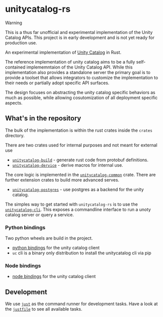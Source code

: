 # unitycatalog-rs

> [!WARNING]
> This is a thus far unofficial and experimental implementation of the Unity Catalog APIs.
> This project is in early development and is not yet ready for production use.

An experimental implementation of [Unity Catalog] in Rust.

The reference implementation of unity catalog aims to be a fully self-contained
implememntaion of the Unity Catalog API. While this implementation also
provides a standalone server the primary goal is to provide a toolset that
allows integrators to customize the implementation to their needs or partially
adopt specific API surfaces.

The design focuses on abstracting the unity catalog specific behaviors as much
as possible, while allowing cosutomization of all deployment specific
aspects.

[Unity Catalog]: unitycatalog.io

## What's in the repository

The bulk of the implementation is within the rust crates inside the `crates` directory.

There are two crates used for internal purposes and not meant for external use
* [`unitycatalog-build`](crates/build/) - generate rust code from protobuf definitions.
* [`unitycatalog-dervice`](crates/derive/) - derive macros for internal use.

The core logic is implemented in the [`unitycatalog-common`](crates/common/) crate.
There are further extension crates to build more advanced serves.
* [`unitycatalog-postgres`](crates/postgres/) - use postgres as a backend for the unity catalog.

The simples way to get started with `unitycatalog-rs` is to use the [`unitycatalog-cli`](crates/cli/).
This exposes a commandline interface to run a unoty catalog server or query a service.

### Python bindings

Two python wheels are build in the project.
* [python bindings](python/client/) for the unity catalog client
* `uc` cli is a binary only distribution to install the unitycatalog cli via pip

### Node bindings

* [node bindings](node/client/) for the unity catalog client

## Development

We use [`just`](https://just.systems/man/en/) as the command runner for development tasks.
Have a look at the [`justfile`](justfile) to see all available tasks.